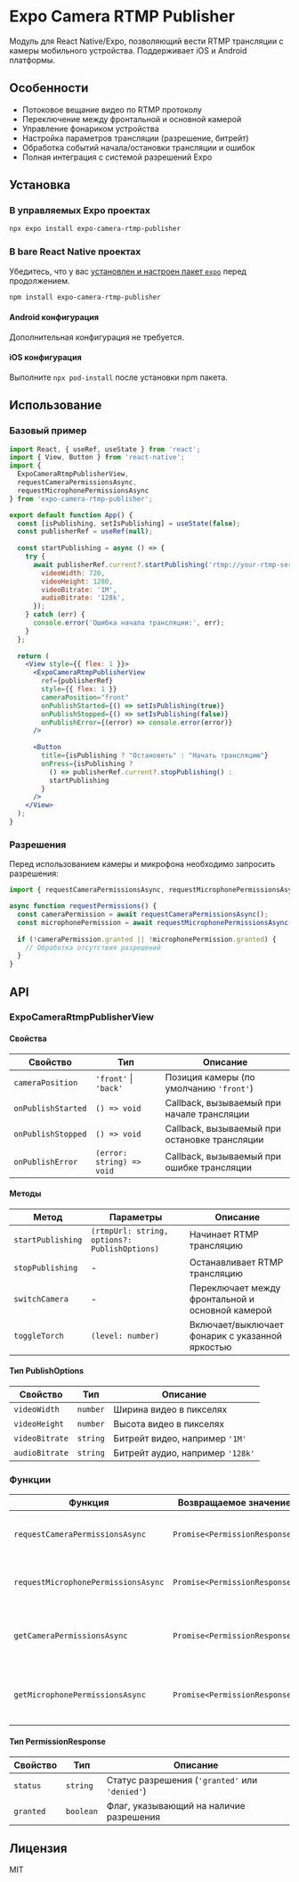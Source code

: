 # Expo Camera RTMP Publisher

Модуль для React Native/Expo, позволяющий вести RTMP трансляции с камеры мобильного устройства. Поддерживает iOS и Android платформы.

## Особенности

- Потоковое вещание видео по RTMP протоколу
- Переключение между фронтальной и основной камерой
- Управление фонариком устройства
- Настройка параметров трансляции (разрешение, битрейт)
- Обработка событий начала/остановки трансляции и ошибок
- Полная интеграция с системой разрешений Expo

## Установка

### В управляемых Expo проектах

```bash
npx expo install expo-camera-rtmp-publisher
```

### В bare React Native проектах

Убедитесь, что у вас [установлен и настроен пакет `expo`](https://docs.expo.dev/bare/installing-expo-modules/) перед продолжением.

```bash
npm install expo-camera-rtmp-publisher
```

#### Android конфигурация

Дополнительная конфигурация не требуется.

#### iOS конфигурация

Выполните `npx pod-install` после установки npm пакета.

## Использование

### Базовый пример

```jsx
import React, { useRef, useState } from 'react';
import { View, Button } from 'react-native';
import { 
  ExpoCameraRtmpPublisherView,
  requestCameraPermissionsAsync,
  requestMicrophonePermissionsAsync
} from 'expo-camera-rtmp-publisher';

export default function App() {
  const [isPublishing, setIsPublishing] = useState(false);
  const publisherRef = useRef(null);
  
  const startPublishing = async () => {
    try {
      await publisherRef.current?.startPublishing('rtmp://your-rtmp-server/live/stream', {
        videoWidth: 720,
        videoHeight: 1280,
        videoBitrate: '1M',
        audioBitrate: '128k',
      });
    } catch (err) {
      console.error('Ошибка начала трансляции:', err);
    }
  };
  
  return (
    <View style={{ flex: 1 }}>
      <ExpoCameraRtmpPublisherView
        ref={publisherRef}
        style={{ flex: 1 }}
        cameraPosition="front"
        onPublishStarted={() => setIsPublishing(true)}
        onPublishStopped={() => setIsPublishing(false)}
        onPublishError={(error) => console.error(error)}
      />
      
      <Button
        title={isPublishing ? "Остановить" : "Начать трансляцию"}
        onPress={isPublishing ? 
          () => publisherRef.current?.stopPublishing() : 
          startPublishing
        }
      />
    </View>
  );
}
```

### Разрешения

Перед использованием камеры и микрофона необходимо запросить разрешения:

```javascript
import { requestCameraPermissionsAsync, requestMicrophonePermissionsAsync } from 'expo-camera-rtmp-publisher';

async function requestPermissions() {
  const cameraPermission = await requestCameraPermissionsAsync();
  const microphonePermission = await requestMicrophonePermissionsAsync();
  
  if (!cameraPermission.granted || !microphonePermission.granted) {
    // Обработка отсутствия разрешений
  }
}
```

## API

### ExpoCameraRtmpPublisherView

#### Свойства

| Свойство | Тип | Описание |
|----------|-----|---------|
| `cameraPosition` | `'front'` \| `'back'` | Позиция камеры (по умолчанию `'front'`) |
| `onPublishStarted` | `() => void` | Callback, вызываемый при начале трансляции |
| `onPublishStopped` | `() => void` | Callback, вызываемый при остановке трансляции |
| `onPublishError` | `(error: string) => void` | Callback, вызываемый при ошибке трансляции |

#### Методы

| Метод | Параметры | Описание |
|-------|-----------|---------|
| `startPublishing` | `(rtmpUrl: string, options?: PublishOptions)` | Начинает RTMP трансляцию |
| `stopPublishing` | - | Останавливает RTMP трансляцию |
| `switchCamera` | - | Переключает между фронтальной и основной камерой |
| `toggleTorch` | `(level: number)` | Включает/выключает фонарик с указанной яркостью |

#### Тип PublishOptions

| Свойство | Тип | Описание |
|----------|-----|---------|
| `videoWidth` | `number` | Ширина видео в пикселях |
| `videoHeight` | `number` | Высота видео в пикселях |
| `videoBitrate` | `string` | Битрейт видео, например `'1M'` |
| `audioBitrate` | `string` | Битрейт аудио, например `'128k'` |

### Функции

| Функция | Возвращаемое значение | Описание |
|---------|----------------------|---------|
| `requestCameraPermissionsAsync` | `Promise<PermissionResponse>` | Запрашивает разрешение на использование камеры |
| `requestMicrophonePermissionsAsync` | `Promise<PermissionResponse>` | Запрашивает разрешение на использование микрофона |
| `getCameraPermissionsAsync` | `Promise<PermissionResponse>` | Проверяет текущее разрешение на использование камеры |
| `getMicrophonePermissionsAsync` | `Promise<PermissionResponse>` | Проверяет текущее разрешение на использование микрофона |

#### Тип PermissionResponse

| Свойство | Тип | Описание |
|----------|-----|---------|
| `status` | `string` | Статус разрешения (`'granted'` или `'denied'`) |
| `granted` | `boolean` | Флаг, указывающий на наличие разрешения |

## Лицензия

MIT
